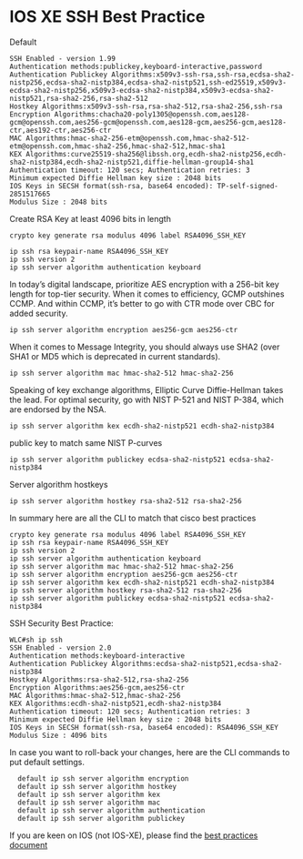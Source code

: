# IOS XE SSH Best Practice

Default
```cisco
SSH Enabled - version 1.99
Authentication methods:publickey,keyboard-interactive,password
Authentication Publickey Algorithms:x509v3-ssh-rsa,ssh-rsa,ecdsa-sha2-nistp256,ecdsa-sha2-nistp384,ecdsa-sha2-nistp521,ssh-ed25519,x509v3-ecdsa-sha2-nistp256,x509v3-ecdsa-sha2-nistp384,x509v3-ecdsa-sha2-nistp521,rsa-sha2-256,rsa-sha2-512
Hostkey Algorithms:x509v3-ssh-rsa,rsa-sha2-512,rsa-sha2-256,ssh-rsa
Encryption Algorithms:chacha20-poly1305@openssh.com,aes128-gcm@openssh.com,aes256-gcm@openssh.com,aes128-gcm,aes256-gcm,aes128-ctr,aes192-ctr,aes256-ctr
MAC Algorithms:hmac-sha2-256-etm@openssh.com,hmac-sha2-512-etm@openssh.com,hmac-sha2-256,hmac-sha2-512,hmac-sha1
KEX Algorithms:curve25519-sha256@libssh.org,ecdh-sha2-nistp256,ecdh-sha2-nistp384,ecdh-sha2-nistp521,diffie-hellman-group14-sha1
Authentication timeout: 120 secs; Authentication retries: 3
Minimum expected Diffie Hellman key size : 2048 bits
IOS Keys in SECSH format(ssh-rsa, base64 encoded): TP-self-signed-2851517665
Modulus Size : 2048 bits
```


Create RSA Key at least 4096 bits in length
```cisco
crypto key generate rsa modulus 4096 label RSA4096_SSH_KEY

ip ssh rsa keypair-name RSA4096_SSH_KEY
ip ssh version 2
ip ssh server algorithm authentication keyboard
```

In today’s digital landscape, prioritize AES encryption with a 256-bit key length for top-tier security. When it comes to efficiency, GCMP outshines CCMP. And within CCMP, it’s better to go with CTR mode over CBC for added security.
```cisco
ip ssh server algorithm encryption aes256-gcm aes256-ctr
```

When it comes to Message Integrity, you should always use SHA2 (over SHA1 or MD5 which is deprecated in current standards).
```cisco
ip ssh server algorithm mac hmac-sha2-512 hmac-sha2-256
```

Speaking of key exchange algorithms, Elliptic Curve Diffie-Hellman takes the lead. For optimal security, go with NIST P-521 and NIST P-384, which are endorsed by the NSA.
```cisco
ip ssh server algorithm kex ecdh-sha2-nistp521 ecdh-sha2-nistp384
```

public key to match same NIST P-curves
```cisco
ip ssh server algorithm publickey ecdsa-sha2-nistp521 ecdsa-sha2-nistp384
```

Server algorithm hostkeys
```cisco
ip ssh server algorithm hostkey rsa-sha2-512 rsa-sha2-256
```

In summary here are all the CLI to match that cisco best practices
```cisco
crypto key generate rsa modulus 4096 label RSA4096_SSH_KEY
ip ssh rsa keypair-name RSA4096_SSH_KEY
ip ssh version 2
ip ssh server algorithm authentication keyboard
ip ssh server algorithm mac hmac-sha2-512 hmac-sha2-256
ip ssh server algorithm encryption aes256-gcm aes256-ctr
ip ssh server algorithm kex ecdh-sha2-nistp521 ecdh-sha2-nistp384
ip ssh server algorithm hostkey rsa-sha2-512 rsa-sha2-256
ip ssh server algorithm publickey ecdsa-sha2-nistp521 ecdsa-sha2-nistp384
```

SSH Security Best Practice:
```Cisco
WLC#sh ip ssh
SSH Enabled - version 2.0
Authentication methods:keyboard-interactive
Authentication Publickey Algorithms:ecdsa-sha2-nistp521,ecdsa-sha2-nistp384
Hostkey Algorithms:rsa-sha2-512,rsa-sha2-256
Encryption Algorithms:aes256-gcm,aes256-ctr
MAC Algorithms:hmac-sha2-512,hmac-sha2-256
KEX Algorithms:ecdh-sha2-nistp521,ecdh-sha2-nistp384
Authentication timeout: 120 secs; Authentication retries: 3
Minimum expected Diffie Hellman key size : 2048 bits
IOS Keys in SECSH format(ssh-rsa, base64 encoded): RSA4096_SSH_KEY
Modulus Size : 4096 bits
```

In case you want to roll-back your changes, here are the CLI commands to put default settings.
```cisco
  default ip ssh server algorithm encryption
  default ip ssh server algorithm hostkey
  default ip ssh server algorithm kex
  default ip ssh server algorithm mac
  default ip ssh server algorithm authentication
  default ip ssh server algorithm publickey
  ```

If you are keen on IOS (not IOS-XE), please find the [best practices document](https://community.cisco.com/t5/security-knowledge-base/guide-to-better-ssh-security/ta-p/3133344)
